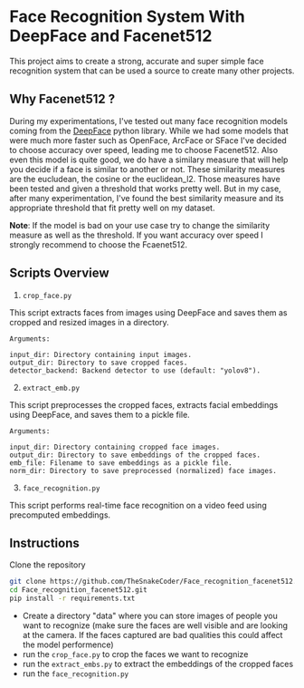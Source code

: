 # Face Recognition System With DeepFace and Facenet512

This project aims to create a strong, accurate and super simple face recognition system that can be used a source to create many other projects. 

## Why Facenet512 ?

During my experimentations, I've tested out many face recognition models coming from the [DeepFace](https://github.com/serengil/deepface) python library. While we had some models that were much more faster such as OpenFace, ArcFace or SFace I've decided to choose accuracy over speed, leading me to choose Facenet512. Also even this model is quite good, we do have a similary measure that will help you decide if a face is similar to another or not. These similarity measures are the eucludean, the cosine or the euclidean_l2. Those measures have been tested and given a threshold that works pretty well. But in my case, after many experimentation, I've found the best similarity measure and its appropriate threshold that fit pretty well on my dataset.

**Note**: If the model is bad on your use case try to change the similarity measure as well as the threshold. If you want accuracy over speed I strongly recommend to choose the Fcaenet512.

## Scripts Overview

1. `crop_face.py`

This script extracts faces from images using DeepFace and saves them as cropped and resized images in a directory.

    Arguments:

    input_dir: Directory containing input images.
    output_dir: Directory to save cropped faces.
    detector_backend: Backend detector to use (default: "yolov8").



2. `extract_emb.py`

This script preprocesses the cropped faces, extracts facial embeddings using DeepFace, and saves them to a pickle file.

    Arguments:

    input_dir: Directory containing cropped face images.
    output_dir: Directory to save embeddings of the cropped faces.
    emb_file: Filename to save embeddings as a pickle file.
    norm_dir: Directory to save preprocessed (normalized) face images.


3. `face_recognition.py`

This script performs real-time face recognition on a video feed using precomputed embeddings.

## Instructions

Clone the repository

```bash
git clone https://github.com/TheSnakeCoder/Face_recognition_facenet512.git
cd Face_recognition_facenet512.git
pip install -r requirements.txt
```

* Create a directory "data" where you can store images of people you want to recognize (make sure the faces are well visible and are looking at the camera.  If the faces captured are bad qualities this could affect the model performence)
* run the `crop_face.py` to crop the faces we want to recognize
* run the `extract_embs.py` to extract the embeddings of the cropped faces
* run the `face_recognition.py`
